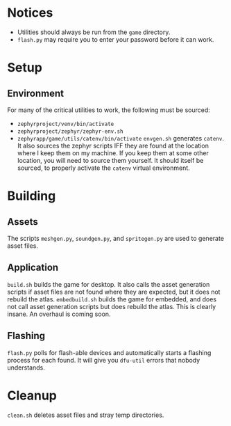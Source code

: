 # Notices
- Utilities should always be run from the `game` directory.
- `flash.py` may require you to enter your password before it can work.

# Setup
## Environment
For many of the critical utilities to work, the following must be sourced:
- `zephyrproject/venv/bin/activate`
- `zephyrproject/zephyr/zephyr-env.sh`
- `zephyrapp/game/utils/catenv/bin/activate`
`envgen.sh` generates `catenv`.
It also sources the zephyr scripts IFF they are found at the location where I keep them on my machine.
If you keep them at some other location, you will need to source them yourself.
It should itself be sourced, to properly activate the `catenv` virtual environment.

# Building
## Assets
The scripts `meshgen.py`, `soundgen.py`, and `spritegen.py` are used to generate asset files.
## Application
`build.sh` builds the game for desktop.
It also calls the asset generation scripts if asset files are not found where they are expected, but it does not rebuild the atlas.
`embedbuild.sh` builds the game for embedded, and does not call asset generation scripts but does rebuild the atlas.
This is clearly insane. An overhaul is coming soon.
## Flashing
`flash.py` polls for flash-able devices and automatically starts a flashing process for each found.
It will give you `dfu-util` errors that nobody understands.

# Cleanup
`clean.sh` deletes asset files and stray temp directories.